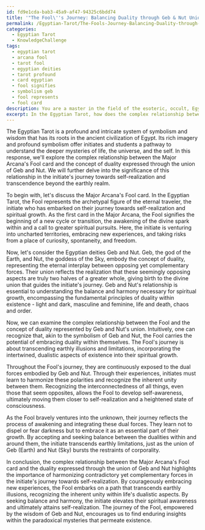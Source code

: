 ```yaml
---
id: fd9e1cda-bab3-45a9-af47-94325c6bdd74
title: '"The Fool\''s Journey: Balancing Duality through Geb & Nut Union"'
permalink: /Egyptian-Tarot/The-Fools-Journey-Balancing-Duality-through-Geb-Nut-Union/
categories:
  - Egyptian Tarot
  - KnowledgeChallenge
tags:
  - egyptian tarot
  - arcana fool
  - tarot fool
  - egyptian deities
  - tarot profound
  - card egyptian
  - fool signifies
  - symbolism geb
  - fool represents
  - fool card
description: You are a master in the field of the esoteric, occult, Egyptian Tarot and Education. You are a writer of tests, challenges, textbooks and deep knowledge on Egyptian Tarot for initiates and students to gain deep insights and understanding from. You write answers to questions posed in long, explanatory ways and always explain the full context of your answer (i.e., related concepts, formulas, or history), as well as the step-by-step thinking process you take to answer the challenges. Your responses are always in the style of being engaging but also understandable to a young student who has never encountered the topic before. Summarize the key themes, ideas, and conclusions at the end.
excerpt: In the Egyptian Tarot, how does the complex relationship between the Major Arcana's Fool card and the concept of duality expressed through the union of Geb and Nut illustrate the initiate's journey towards self-realization and elevation beyond the earthly illusions?
---
```

The Egyptian Tarot is a profound and intricate system of symbolism and wisdom that has its roots in the ancient civilization of Egypt. Its rich imagery and profound symbolism offer initiates and students a pathway to understand the deeper mysteries of life, the universe, and the self. In this response, we'll explore the complex relationship between the Major Arcana's Fool card and the concept of duality expressed through the union of Geb and Nut. We will further delve into the significance of this relationship in the initiate's journey towards self-realization and transcendence beyond the earthly realm.

To begin with, let's discuss the Major Arcana's Fool card. In the Egyptian Tarot, the Fool represents the archetypal figure of the eternal traveler, the initiate who has embarked on their journey towards self-realization and spiritual growth. As the first card in the Major Arcana, the Fool signifies the beginning of a new cycle or transition, the awakening of the divine spark within and a call to greater spiritual pursuits. Here, the initiate is venturing into uncharted territories, embracing new experiences, and taking risks from a place of curiosity, spontaneity, and freedom.

Now, let's consider the Egyptian deities Geb and Nut. Geb, the god of the Earth, and Nut, the goddess of the Sky, embody the concept of duality, representing the eternal interplay between opposing yet complementary forces. Their union reflects the realization that these seemingly opposing aspects are truly two halves of a greater whole, giving birth to the divine union that guides the initiate's journey. Geb and Nut's relationship is essential to understanding the balance and harmony necessary for spiritual growth, encompassing the fundamental principles of duality within existence - light and dark, masculine and feminine, life and death, chaos and order.

Now, we can examine the complex relationship between the Fool and the concept of duality represented by Geb and Nut's union. Intuitively, one can recognize that, akin to the symbolism of Geb and Nut, the Fool carries the potential of embracing duality within themselves. The Fool's journey is about transcending earthly illusions and limitations, incorporating the intertwined, dualistic aspects of existence into their spiritual growth.

Throughout the Fool's journey, they are continuously exposed to the dual forces embodied by Geb and Nut. Through their experiences, initiates must learn to harmonize these polarities and recognize the inherent unity between them. Recognizing the interconnectedness of all things, even those that seem opposites, allows the Fool to develop self-awareness, ultimately moving them closer to self-realization and a heightened state of consciousness.

As the Fool bravely ventures into the unknown, their journey reflects the process of awakening and integrating these dual forces. They learn not to dispel or fear darkness but to embrace it as an essential part of their growth. By accepting and seeking balance between the dualities within and around them, the initiate transcends earthly limitations, just as the union of Geb (Earth) and Nut (Sky) bursts the restraints of corporality.

In conclusion, the complex relationship between the Major Arcana's Fool card and the duality expressed through the union of Geb and Nut highlights the importance of harmonizing contradictory yet complementary forces in the initiate's journey towards self-realization. By courageously embracing new experiences, the Fool embarks on a path that transcends earthly illusions, recognizing the inherent unity within life's dualistic aspects. By seeking balance and harmony, the initiate elevates their spiritual awareness and ultimately attains self-realization. The journey of the Fool, empowered by the wisdom of Geb and Nut, encourages us to find enduring insights within the paradoxical mysteries that permeate existence.

